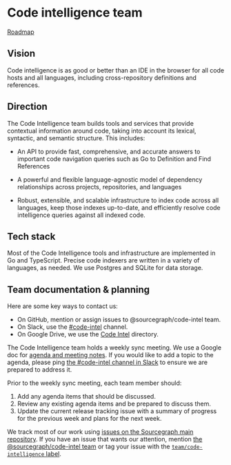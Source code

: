 # Code intelligence team

[Roadmap](https://docs.google.com/document/d/1cBsE9801DcBF9chZyMnxRdolqM_1c2pPyGQz15QAvYI/edit#heading=h.dimwsc9ccmwq)

## Vision

Code intelligence is as good or better than an IDE in the browser for all code hosts and all languages, including cross-repository definitions and references.

## Direction

The Code Intelligence team builds tools and services that provide contextual information around code, taking into account its lexical, syntactic, and semantic structure. This includes:

- An API to provide fast, comprehensive, and accurate answers to important code navigation queries such as Go to Definition and Find References

- A powerful and flexible language-agnostic model of dependency relationships across projects, repositories, and languages

- Robust, extensible, and scalable infrastructure to index code across all languages, keep those indexes up-to-date, and efficiently resolve code intelligence queries against all indexed code.

## Tech stack

Most of the Code Intelligence tools and infrastructure are implemented in Go and TypeScript. Precise code indexers are written in a variety of languages, as needed.  We use Postgres and SQLite for data storage.

## Team documentation & planning

Here are some key ways to contact us:

- On GitHub, mention or assign issues to @sourcegraph/code-intel team.
- On Slack, use the [#code-intel](https://app.slack.com/client/T02FSM7DL/CHXHX7XAS) channel.
- On Google Drive, we use the [Code Intel](https://drive.google.com/drive/folders/1vKcW5EM4RBIuF8ZFvPM0G1FRwl_03RXK) directory.

The Code Intelligence team holds a weekly sync meeting.  We use a Google doc for [agenda and meeting notes](https://docs.google.com/document/d/1R4gXavKwajVRplHSy1ECn_ZHMoQZIwiGKqWWb2SdbUE/edit). If you would like to add a topic to the agenda, please ping [the #code-intel channel in Slack]( https://app.slack.com/client/T02FSM7DL/CHXHX7XAS) to ensure we are prepared to address it.

Prior to the weekly sync meeting, each team member should:

1. Add any agenda items that should be discussed.
2. Review any existing agenda items and be prepared to discuss them.
3. Update the current release tracking issue with a summary of progress for the previous week and plans for the next week.

We track most of our work using [issues on the Sourcegraph main repository](https://github.com/sourcegraph/sourcegraph/issues). If you have an issue that wants our attention, mention [the @sourcegraph/code-intel team](https://github.com/orgs/sourcegraph/teams/code-intel) or tag your issue with the [`team/code-intelligence` label](https://github.com/sourcegraph/sourcegraph/labels/team%2Fcode-intelligence).
